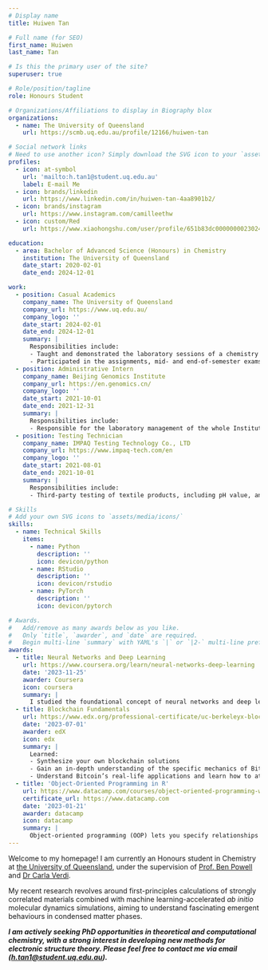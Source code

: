 ```yaml
---
# Display name
title: Huiwen Tan

# Full name (for SEO)
first_name: Huiwen
last_name: Tan

# Is this the primary user of the site?
superuser: true

# Role/position/tagline
role: Honours Student

# Organizations/Affiliations to display in Biography blox
organizations:
  - name: The University of Queensland
    url: https://scmb.uq.edu.au/profile/12166/huiwen-tan

# Social network links
# Need to use another icon? Simply download the SVG icon to your `assets/media/icons/` folder.
profiles:
  - icon: at-symbol
    url: 'mailto:h.tan1@student.uq.edu.au'
    label: E-mail Me
  - icon: brands/linkedin
    url: https://www.linkedin.com/in/huiwen-tan-4aa8901b2/
  - icon: brands/instagram
    url: https://www.instagram.com/camilleethw
  - icon: custom/Red
    url: https://www.xiaohongshu.com/user/profile/651b83dc000000002302476d

education:
  - area: Bachelor of Advanced Science (Honours) in Chemistry
    institution: The University of Queensland
    date_start: 2020-02-01
    date_end: 2024-12-01

work:
  - position: Casual Academics
    company_name: The University of Queensland
    company_url: https://www.uq.edu.au/
    company_logo: ''
    date_start: 2024-02-01
    date_end: 2024-12-01
    summary: |
      Responsibilities include:
      - Taught and demonstrated the laboratory sessions of a chemistry course, CHEM1100: Chemistry 1, in Semesters 1 & 2, 2024, supervised 15-20 students
      - Participated in the assignments, mid- and end-of-semester exams marking and assisted in the school-based in-semester and end-of-semester exams invigilation
  - position: Administrative Intern
    company_name: Beijing Genomics Institute
    company_url: https://en.genomics.cn/
    company_logo: ''
    date_start: 2021-10-01
    date_end: 2021-12-31
    summary: |
      Responsibilities include:
      - Responsible for the laboratory management of the whole Institute of Biochemical Technology, supported the daily operation of the laboratory and administered the procurement of materials
  - position: Testing Technician
    company_name: IMPAQ Testing Technology Co., LTD
    company_url: https://www.impaq-tech.com/en
    company_logo: ''
    date_start: 2021-08-01
    date_end: 2021-10-01
    summary: |
      Responsibilities include:
      - Third-party testing of textile products, including pH value, and the contents of formaldehyde and heavy metal

# Skills
# Add your own SVG icons to `assets/media/icons/`
skills:
  - name: Technical Skills
    items:
      - name: Python
        description: ''
        icon: devicon/python
      - name: RStudio
        description: ''
        icon: devicon/rstudio
      - name: PyTorch
        description: ''
        icon: devicon/pytorch

# Awards.
#   Add/remove as many awards below as you like.
#   Only `title`, `awarder`, and `date` are required.
#   Begin multi-line `summary` with YAML's `|` or `|2-` multi-line prefix and indent 2 spaces below.
awards:
  - title: Neural Networks and Deep Learning
    url: https://www.coursera.org/learn/neural-networks-deep-learning
    date: '2023-11-25'
    awarder: Coursera
    icon: coursera
    summary: |
      I studied the foundational concept of neural networks and deep learning. By the end, I was familiar with the significant technological trends driving the rise of deep learning; build, train, and apply fully connected deep neural networks; implement efficient (vectorized) neural networks; identify key parameters in a neural network’s architecture; and apply deep learning to your own applications.
  - title: Blockchain Fundamentals
    url: https://www.edx.org/professional-certificate/uc-berkeleyx-blockchain-fundamentals
    date: '2023-07-01'
    awarder: edX
    icon: edx
    summary: |
      Learned:
      - Synthesize your own blockchain solutions
      - Gain an in-depth understanding of the specific mechanics of Bitcoin
      - Understand Bitcoin’s real-life applications and learn how to attack and destroy Bitcoin, Ethereum, smart contracts and Dapps, and alternatives to Bitcoin’s Proof-of-Work consensus algorithm
  - title: 'Object-Oriented Programming in R'
    url: https://www.datacamp.com/courses/object-oriented-programming-with-s3-and-r6-in-r
    certificate_url: https://www.datacamp.com
    date: '2023-01-21'
    awarder: datacamp
    icon: datacamp
    summary: |
      Object-oriented programming (OOP) lets you specify relationships between functions and the objects that they can act on, helping you manage complexity in your code. This is an intermediate level course, providing an introduction to OOP, using the S3 and R6 systems. S3 is a great day-to-day R programming tool that simplifies some of the functions that you write. R6 is especially useful for industry-specific analyses, working with web APIs, and building GUIs.
---
```


Welcome to my homepage! I am currently an Honours student in Chemistry at [the University of Queensland](https://scmb.uq.edu.au/profile/12166/huiwen-tan), under the supervision of [Prof. Ben Powell](https://people.smp.uq.edu.au/BenPowell/index.html) and [Dr Carla Verdi](https://smp.uq.edu.au/profile/17070/carla-verdi). 

My recent research revolves around first-principles calculations of strongly correlated materials combined with machine learning-accelerated _ab initio_ molecular dynamics simulations, aiming to understand fascinating emergent behaviours in condensed matter phases. 

***I am actively seeking PhD opportunities in theoretical and computational chemistry, with a strong interest in developing new methods for electronic structure theory. Please feel free to contact me via email (h.tan1@student.uq.edu.au).***

